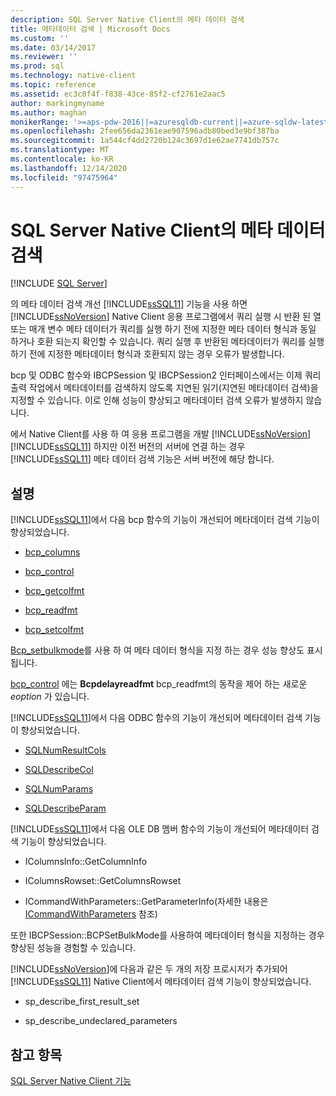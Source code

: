 ```yaml
---
description: SQL Server Native Client의 메타 데이터 검색
title: 메타데이터 검색 | Microsoft Docs
ms.custom: ''
ms.date: 03/14/2017
ms.reviewer: ''
ms.prod: sql
ms.technology: native-client
ms.topic: reference
ms.assetid: ec3c0f4f-f838-43ce-85f2-cf2761e2aac5
author: markingmyname
ms.author: maghan
monikerRange: '>=aps-pdw-2016||=azuresqldb-current||=azure-sqldw-latest||>=sql-server-2016||>=sql-server-linux-2017||=azuresqldb-mi-current'
ms.openlocfilehash: 2fee656da2361eae907596adb80bed3e9bf387ba
ms.sourcegitcommit: 1a544cf4dd2720b124c3697d1e62ae7741db757c
ms.translationtype: MT
ms.contentlocale: ko-KR
ms.lasthandoff: 12/14/2020
ms.locfileid: "97475964"
---
```

# <a name="metadata-discovery-in-sql-server-native-client"></a>SQL Server Native Client의 메타 데이터 검색
[!INCLUDE [SQL Server](../../../includes/applies-to-version/sql-asdb-asdbmi-asa-pdw.md)]

  의 메타 데이터 검색 개선 [!INCLUDE[ssSQL11](../../../includes/sssql11-md.md)] 기능을 사용 하면 [!INCLUDE[ssNoVersion](../../../includes/ssnoversion-md.md)] Native Client 응용 프로그램에서 쿼리 실행 시 반환 된 열 또는 매개 변수 메타 데이터가 쿼리를 실행 하기 전에 지정한 메타 데이터 형식과 동일 하거나 호환 되는지 확인할 수 있습니다. 쿼리 실행 후 반환된 메타데이터가 쿼리를 실행하기 전에 지정한 메타데이터 형식과 호환되지 않는 경우 오류가 발생합니다.  
  
 bcp 및 ODBC 함수와 IBCPSession 및 IBCPSession2 인터페이스에서는 이제 쿼리 출력 작업에서 메타데이터를 검색하지 않도록 지연된 읽기(지연된 메타데이터 검색)을 지정할 수 있습니다. 이로 인해 성능이 향상되고 메타데이터 검색 오류가 발생하지 않습니다.  
  
 에서 Native Client를 사용 하 여 응용 프로그램을 개발 [!INCLUDE[ssNoVersion](../../../includes/ssnoversion-md.md)] [!INCLUDE[ssSQL11](../../../includes/sssql11-md.md)] 하지만 이전 버전의 서버에 연결 하는 경우 [!INCLUDE[ssSQL11](../../../includes/sssql11-md.md)] 메타 데이터 검색 기능은 서버 버전에 해당 합니다.  
  
## <a name="remarks"></a>설명  
 [!INCLUDE[ssSQL11](../../../includes/sssql11-md.md)]에서 다음 bcp 함수의 기능이 개선되어 메타데이터 검색 기능이 향상되었습니다.  
  
-   [bcp_columns](../../../relational-databases/native-client-odbc-extensions-bulk-copy-functions/bcp-columns.md)  
  
-   [bcp_control](../../../relational-databases/native-client-odbc-extensions-bulk-copy-functions/bcp-control.md)  
  
-   [bcp_getcolfmt](../../../relational-databases/native-client-odbc-extensions-bulk-copy-functions/bcp-getcolfmt.md)  
  
-   [bcp_readfmt](../../../relational-databases/native-client-odbc-extensions-bulk-copy-functions/bcp-readfmt.md)  
  
-   [bcp_setcolfmt](../../../relational-databases/native-client-odbc-extensions-bulk-copy-functions/bcp-setcolfmt.md)  
  
 [Bcp_setbulkmode](../../../relational-databases/native-client-odbc-extensions-bulk-copy-functions/bcp-setbulkmode.md)를 사용 하 여 메타 데이터 형식을 지정 하는 경우 성능 향상도 표시 됩니다.  
  
 [bcp_control](../../../relational-databases/native-client-odbc-extensions-bulk-copy-functions/bcp-control.md) 에는 **Bcpdelayreadfmt** bcp_readfmt의 동작을 제어 하는 새로운 *eoption* 가 있습니다.  
  
 [!INCLUDE[ssSQL11](../../../includes/sssql11-md.md)]에서 다음 ODBC 함수의 기능이 개선되어 메타데이터 검색 기능이 향상되었습니다.  
  
-   [SQLNumResultCols](../../../relational-databases/native-client-odbc-api/sqlnumresultcols.md)  
  
-   [SQLDescribeCol](../../../relational-databases/native-client-odbc-api/sqldescribecol.md)  
  
-   [SQLNumParams](../../../relational-databases/native-client-odbc-api/sqlnumparams.md)  
  
-   [SQLDescribeParam](../../../relational-databases/native-client-odbc-api/sqldescribeparam.md)  
  
 [!INCLUDE[ssSQL11](../../../includes/sssql11-md.md)]에서 다음 OLE DB 멤버 함수의 기능이 개선되어 메타데이터 검색 기능이 향상되었습니다.  
  
-   IColumnsInfo::GetColumnInfo  
  
-   IColumnsRowset::GetColumnsRowset  
  
-   ICommandWithParameters::GetParameterInfo(자세한 내용은 [ICommandWithParameters](../../../relational-databases/native-client-ole-db-interfaces/icommandwithparameters.md) 참조)  
  
 또한 IBCPSession::BCPSetBulkMode를 사용하여 메타데이터 형식을 지정하는 경우 향상된 성능을 경험할 수 있습니다.  
  
 [!INCLUDE[ssNoVersion](../../../includes/ssnoversion-md.md)]에 다음과 같은 두 개의 저장 프로시저가 추가되어 [!INCLUDE[ssSQL11](../../../includes/sssql11-md.md)] Native Client에서 메타데이터 검색 기능이 향상되었습니다.  
  
-   sp_describe_first_result_set  
  
-   sp_describe_undeclared_parameters  
  
## <a name="see-also"></a>참고 항목  
 [SQL Server Native Client 기능](../../../relational-databases/native-client/features/sql-server-native-client-features.md)  
  
  
